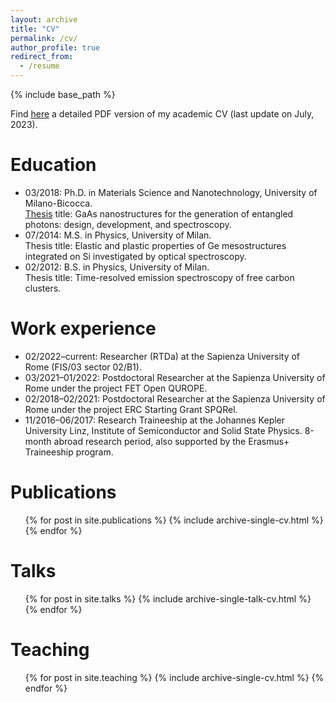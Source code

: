```yaml
---
layout: archive
title: "CV"
permalink: /cv/
author_profile: true
redirect_from:
  - /resume
---
```


{% include base_path %}

Find [here](https://francescobassobasset.github.io/files/CV_eng_FBB_20230709.pdf) a detailed PDF version of my academic CV (last update on July, 2023).

Education
======
* 03/2018: Ph.D. in Materials Science and Nanotechnology, University of Milano-Bicocca.<br>
[Thesis](https://francescobassobasset.github.io/files/PhD_thesis_FBB.pdf) title: GaAs nanostructures for the generation of entangled photons: design,
development, and spectroscopy.
* 07/2014: M.S. in Physics, University of Milan.<br>
Thesis title: Elastic and plastic properties of Ge mesostructures integrated on Si investigated
by optical spectroscopy.
* 02/2012: B.S. in Physics, University of Milan.<br>
Thesis title: Time-resolved emission spectroscopy of free carbon clusters.


Work experience
======
* 02/2022–current: Researcher (RTDa) at the Sapienza University of Rome (FIS/03 sector 02/B1).
* 03/2021–01/2022: Postdoctoral Researcher at the Sapienza University of Rome under the project FET Open QUROPE.
* 02/2018–02/2021: Postdoctoral Researcher at the Sapienza University of Rome under the project ERC Starting Grant SPQRel.  
* 11/2016–06/2017: Research Traineeship at the Johannes Kepler University Linz, Institute of Semiconductor and Solid State Physics.
8-month abroad research period, also supported by the Erasmus+ Traineeship program.
  
Publications
======
  <ul>{% for post in site.publications %}
    {% include archive-single-cv.html %}
  {% endfor %}</ul>
  
Talks
======
  <ul>{% for post in site.talks %}
    {% include archive-single-talk-cv.html %}
  {% endfor %}</ul>
  
Teaching
======
  <ul>{% for post in site.teaching %}
    {% include archive-single-cv.html %}
  {% endfor %}</ul>
 
